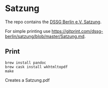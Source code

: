 # Satzung

The repo contains the [DSSG Berlin e.V. Satzung](Satzung.md).

For simple printing use https://gitprint.com/dssg-berlin/satzung/blob/master/Satzung.md.

## Print

    brew install pandoc
    brew cask install wkhtmltopdf
    make

Creates a Satzung.pdf